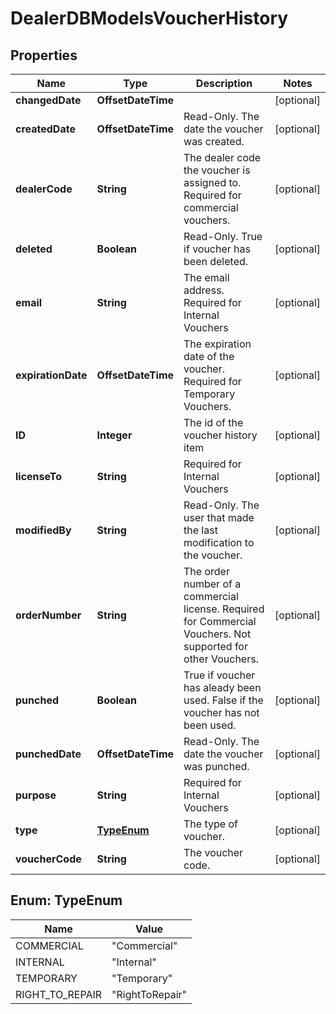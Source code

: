 

# DealerDBModelsVoucherHistory


## Properties

| Name | Type | Description | Notes |
|------------ | ------------- | ------------- | -------------|
|**changedDate** | **OffsetDateTime** |  |  [optional] |
|**createdDate** | **OffsetDateTime** | Read-Only. The date the voucher was created. |  [optional] |
|**dealerCode** | **String** | The dealer code the voucher is assigned to.  Required for commercial vouchers. |  [optional] |
|**deleted** | **Boolean** | Read-Only. True if voucher has been deleted. |  [optional] |
|**email** | **String** | The email address. Required for Internal Vouchers |  [optional] |
|**expirationDate** | **OffsetDateTime** | The expiration date of the voucher. Required for Temporary Vouchers. |  [optional] |
|**ID** | **Integer** | The id of the voucher history item |  [optional] |
|**licenseTo** | **String** | Required for Internal Vouchers |  [optional] |
|**modifiedBy** | **String** | Read-Only. The user that made the last modification to the voucher. |  [optional] |
|**orderNumber** | **String** | The order number of a commercial license. Required for Commercial Vouchers. Not supported for other Vouchers. |  [optional] |
|**punched** | **Boolean** | True if voucher has aleady been used.  False if the voucher has not been used. |  [optional] |
|**punchedDate** | **OffsetDateTime** | Read-Only. The date the voucher was punched. |  [optional] |
|**purpose** | **String** | Required for Internal Vouchers |  [optional] |
|**type** | [**TypeEnum**](#TypeEnum) | The type of voucher. |  [optional] |
|**voucherCode** | **String** | The voucher code. |  [optional] |



## Enum: TypeEnum

| Name | Value |
|---- | -----|
| COMMERCIAL | &quot;Commercial&quot; |
| INTERNAL | &quot;Internal&quot; |
| TEMPORARY | &quot;Temporary&quot; |
| RIGHT_TO_REPAIR | &quot;RightToRepair&quot; |



